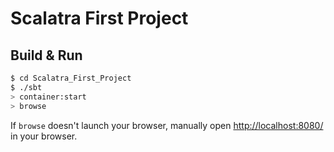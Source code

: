 # Scalatra First Project #

## Build & Run ##

```sh
$ cd Scalatra_First_Project
$ ./sbt
> container:start
> browse
```

If `browse` doesn't launch your browser, manually open [http://localhost:8080/](http://localhost:8080/) in your browser.
